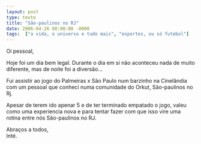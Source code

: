 ```yaml
---
layout: post
type: texto
title: "São-paulinos no RJ"
date: 2006-04-26 08:00:00 -0000
tags:  ["a vida, o universo e tudo mais", "esportes, ou só futebol"]
---
```

Oi pessoal,

Hoje foi um dia bem legal. Durante o dia em si não aconteceu nada de muito diferente, mas de noite foi a diversão...

Fui assistir ao jogo do Palmeiras x São Paulo num barzinho na Cinelândia com um pessoal que conheci numa comunidade do Orkut, São-paulinos no Rj.  

Apesar de terem ido apenar 5 e de ter terminado empatado o jogo, valeu como uma experiencia nova e para tentar fazer com que isso vire uma rotina entre nós São-paulinos no RJ.

Abraços a todos,  
Inté.